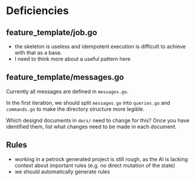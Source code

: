 # Deficiencies

## feature_template/job.go

- the skeleton is useless and idempotent execution is difficult to achieve with that as a base.
- I need to think more about a useful pattern here

## feature_template/messages.go

Currently all messages are defined in `messages.go`.

In the first iteration, we should split `messages.go` into `queries.go` and `commands.go` to make the directory structure more legible.

Which designd documents in `docs/` need to change for this?  Once you have identified them, list what changes need to be made in each document.

## Rules

- working in a petrock generated project is still rough, as the AI is lacking context about important rules (e.g. no direct mutation of the state)
- we should automatically generate rules 

